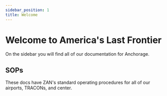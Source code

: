 ```yaml
---
sidebar_position: 1
title: Welcome
---
```


# Welcome to America's Last Frontier
On the sidebar you will find all of our documentation for Anchorage.

## SOPs
These docs have ZAN's standard operating procedures for all of our airports, TRACONs, and center.